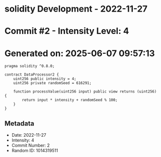 ﻿# solidity Development - 2022-11-27
# Commit #2 - Intensity Level: 4
# Generated on: 2025-06-07 09:57:13
```solidity
pragma solidity ^0.8.0;

contract DataProcessor2 {
    uint256 public intensity = 4;
    uint256 private randomSeed = 616291;

    function processValue(uint256 input) public view returns (uint256) {
        return input * intensity + randomSeed % 100;
    }
}
```
## Metadata
- Date: 2022-11-27
- Intensity: 4
- Commit Number: 2
- Random ID: 1014319511
